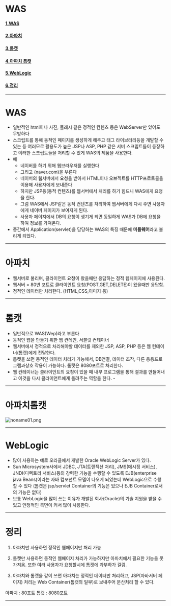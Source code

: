 # WAS

#### [1.WAS](#WAS)<br>
#### [2.아파치](#아파치)<br>
#### [3.톰캣](#톰캣)<br>
#### [4.아파치 톰캣](#아파치톰캣)<br>
#### [5.WebLogic](#WebLogic)<br>
#### [6.정리](#정리)<br>

-----------
# WAS 
- 일반적인 html이나 사진, 플래시 같은 정적인 컨텐츠 등은 WebServer만 있어도 무방하다
- 스크립트를 통해  동적인 페이지를 생성하게 해주고 태그 라이브러리등을 개발할 수 있는 등 여러모로 활용도가 높은 JSP나 ASP, PHP 같은 서버 스크립트들이 등장하고 이러한 스크립트들을 처리할 수 있게 WAS의 제품을 사용한다.
- 예
  - 네이버를 하기 위해 웹브라우저를 실행한다
  - 그리고 (naver.com)을 부른다
  - 네이버의 웹서버에서 요청을 받아서 HTML이나 오브젝트를 HTTP프로토콜을 이용해 사용자에게 보내준다
  - 하지만 JSP등(동적 컨텐츠)를 웹서버에서 처리를 하기 힘드니 WAS에게 요청을 한다.
  - 그럼 WAS에서 JSP같은 동적 컨텐츠를 처리하여 웹서버에게 다시 주면 사용자에게 네이버 페이지가 보여지게 된다.
  - 사용자 페이지에서 DB의 요청이 생기게 되면 동일하게 WAS가 DB에 요청을 하여 정보를 가져온다.
- 중간에서 Application(servlet)을 담당하는 WAS의 특징 때문에 **미들웨어**라고 불리게 되었다.
--------
# 아파치
-  웹서버로 불리며, 클라이언트 요청이 왔을때만 응답하는 정적 웹페이지에 사용된다.
-  웹서버 = 80번 포트로 클라이언트 요청(POST,GET,DELETE)이 왔을때만 응답함.
-  정적인 데이터만 처리한다. (HTML,CSS,이미지 등)
--------

# 톰캣 
- 일반적으로 WAS(Wep)라고 부른다
- 동적인 웹을 만들기 위한 웹 컨테인, 서블릿 컨테이너
- 웹서버에서 정적으로 처리해야할 데이터를 제외한 JSP, ASP, PHP 등은 웹 컨테이너(톰캣)에게 전달한다.
- 톰캣을 쓰면 동적인 데이터 처리가 가능해서, DB연결, 데이터 조작, 다른 응용프로그램과상호 작용이 가능하다. 톰캣은 8080포트로 처리한다.
- 웹 컨테이너는 클라이언트의 요청이 있을 때 내부 프로그램을 통해 결과를 만들어내고 이것을 다시 클라이언트에게 돌려주는 역할을 한다. -
-----------
# 아파치톰캣 
![noname01.png](https://i.postimg.cc/65sJVP8T/noname01.png)

--------
# WebLogic
-  많이 사용하는 예로 오라클에서 개발한 Oracle WebLogic Server가 있다.
-  Sun Microsystem사에서 JDBC, JTA(트랜잭션 처리), JMS(메시징 서비스), JNDI(디렉토리 서비스)등의 강력한 기능을 수행할 수 있도록 EJB(enterprise java Beans)이라는 자바 컴포넌트 모델이 나오게 되었는데 WebLogic으로 수행 할 수 있다 (톰캣은 jsp/servlet Container의 기능은 있으나 EJB Container로서의 기능은 없다)
-  보통 WebLogic을 많이 쓰는 이유가 개발된 회사(Oracle)의 기술 지원을 받을 수 있고 안정적인 측면이 커서 많이 사용한다.

-----------
# 정리 
1. 아파치만 사용하면 정적인 웹페이지만 처리 가능

2. 톰캣만 사용하면 동적인 웹페이지 처리가 가능하지만 아파치에서 필요한 기능을 못가져옴. 또한 여러 사용자가 요청할시에 톰캣에 과부하가 걸림.

3. 아파치와 톰캣을 같이 쓰면 아파치는 정적인 데이터만 처리하고, JSP(자바서버 페이지) 처리는 Web Container(톰캣의 일부)로 보내주어 분산처리 할 수 있다.

아파치 : 80포트
톰캣 : 8080포트

--------



